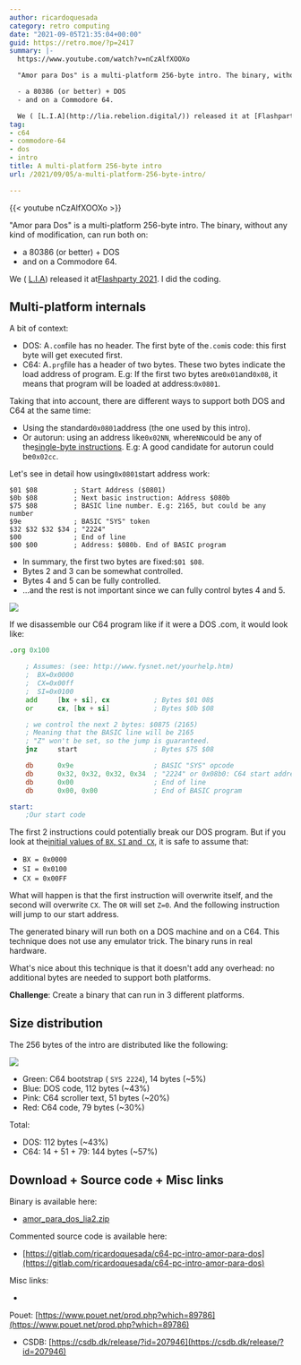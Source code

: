 ```yaml
---
author: ricardoquesada
category: retro computing
date: "2021-09-05T21:35:04+00:00"
guid: https://retro.moe/?p=2417
summary: |-
  https://www.youtube.com/watch?v=nCzAlfXOOXo

  "Amor para Dos" is a multi-platform 256-byte intro. The binary, without any kind of modification, can run both on:

  - a 80386 (or better) + DOS
  - and on a Commodore 64.

  We ( [L.I.A](http://lia.rebelion.digital/)) released it at [Flashparty 2021](https://file+.vscode-resource.vscode-webview.net/home/riq/progs/lia/flash-2021/flash2021). I did the coding.
tag:
- c64
- commodore-64
- dos
- intro
title: A multi-platform 256-byte intro
url: /2021/09/05/a-multi-platform-256-byte-intro/

---
```


{{< youtube nCzAlfXOOXo >}}

"Amor para Dos" is a multi-platform 256-byte intro. The binary, without any kind
of modification, can run both on:

- a 80386 (or better) + DOS
- and on a Commodore 64.

We ( [L.I.A](http://lia.rebelion.digital/)) released it
at[Flashparty 2021](https://file+.vscode-resource.vscode-webview.net/home/riq/progs/lia/flash-2021/flash2021).
I did the coding.

## Multi-platform internals

A bit of context:

- DOS: A`.com`file has no header. The first byte of the`.com`is code: this first
  byte will get executed first.
- C64: A`.prg`file has a header of two bytes. These two bytes indicate the load
  address of program. E.g: If the first two bytes are`0x01`and`0x08`, it means
  that program will be loaded at address:`0x0801`.

Taking that into account, there are different ways to support both DOS and C64
at the same time:

- Using the standard`0x0801`address (the one used by this intro).
- Or autorun: using an address like`0x02NN`, where`NN`could be any of
  the[single-byte instructions](http://xxeo.com/single-byte-or-small-x86-opcodes).
  E.g: A good candidate for autorun could be`0x02cc`.

Let's see in detail how using`0x0801`start address work:

```
$01 $08         ; Start Address ($0801)
$0b $08         ; Next basic instruction: Address $080b
$75 $08         ; BASIC line number. E.g: 2165, but could be any number
$9e             ; BASIC "SYS" token
$32 $32 $32 $34 ; "2224"
$00             ; End of line
$00 $00         ; Address: $080b. End of BASIC program

```

- In summary, the first two bytes are fixed:`$01 $08`.
- Bytes 2 and 3 can be somewhat controlled.
- Bytes 4 and 5 can be fully controlled.
- ...and the rest is not important since we can fully control bytes 4 and 5.

[![](/wp-content/uploads/2021/09/c64-sys.png?w=384)](/wp-content/uploads/2021/09/c64-sys.png)

If we disassemble our C64 program like if it were a DOS .com, it would look
like:

```asm
.org 0x100

    ; Assumes: (see: http://www.fysnet.net/yourhelp.htm)
    ;  BX=0x0000
    ;  CX=0x00ff
    ;  SI=0x0100
    add     [bx + si], cx           ; Bytes $01 08$
    or      cx, [bx + si]           ; Bytes $0b $08

    ; we control the next 2 bytes: $0875 (2165)
    ; Meaning that the BASIC line will be 2165
    ; "Z" won't be set, so the jump is guaranteed.
    jnz     start                   ; Bytes $75 $08

    db      0x9e                    ; BASIC "SYS" opcode
    db      0x32, 0x32, 0x32, 0x34  ; "2224" or 0x08b0: C64 start address
    db      0x00                    ; End of line
    db      0x00, 0x00              ; End of BASIC program

start:
    ;Our start code

```

The first 2 instructions could potentially break our DOS program. But if you
look at the[initial values of `BX`, `SI` and 
`CX`](http://www.fysnet.net/yourhelp.htm), it is safe to assume that:

- `BX = 0x0000`
- `SI = 0x0100`
- `CX = 0x00FF`

What will happen is that the first instruction will overwrite itself, and the
second will overwrite `CX`. The `OR` will set `Z=0`. And the following
instruction will jump to our start address.

The generated binary will run both on a DOS machine and on a C64. This technique
does not use any emulator trick. The binary runs in real hardware.

What's nice about this technique is that it doesn't add any overhead: no
additional bytes are needed to support both platforms.

**Challenge**: Create a binary that can run in 3 different platforms.

## Size distribution

The 256 bytes of the intro are distributed like the following:

[![](/wp-content/uploads/2021/09/size_distribution.png?w=748)](/wp-content/uploads/2021/09/size_distribution.png)

- Green: C64 bootstrap ( `SYS 2224`), 14 bytes (~5%)
- Blue: DOS code, 112 bytes (~43%)
- Pink: C64 scroller text, 51 bytes (~20%)
- Red: C64 code, 79 bytes (~30%)

Total:

- DOS: 112 bytes (~43%)
- C64: 14 + 51 + 79: 144 bytes (~57%)

## Download + Source code + Misc links

Binary is available here:

- [amor\_para\_dos\_lia2.zip](https://csdb.dk/release/download.php?id=256784)

Commented source code is available here:

- [https://gitlab.com/ricardoquesada/c64-pc-intro-amor-para-dos](https://gitlab.com/ricardoquesada/c64-pc-intro-amor-para-dos)

Misc links:

-
Pouet: [https://www.pouet.net/prod.php?which=89786](https://www.pouet.net/prod.php?which=89786)
- CSDB: [https://csdb.dk/release/?id=207946](https://csdb.dk/release/?id=207946)
